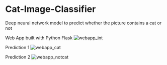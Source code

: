 # Cat-Image-Classifier
Deep neural network model to predict whether the picture contains a cat or not

Web App built with Python Flask 
![webapp_int](https://user-images.githubusercontent.com/74147350/165939890-f7916d8f-42cd-4b72-8db5-492733e09e32.jpg)

Prediction 1
![webapp_cat](https://user-images.githubusercontent.com/74147350/165939993-4eb6fddf-570d-4bcc-b6bf-638b9715f8d3.jpg)

Prediction 2
![webapp_notcat](https://user-images.githubusercontent.com/74147350/165940033-488967c1-2c6c-4423-83bc-d6561a9b7495.jpg)
